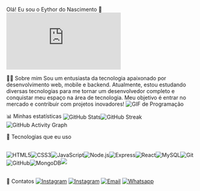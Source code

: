 Olá! Eu sou o Eythor do Nascimento 👋
![Banner](https://github.com/Vaxuuu/Indigo-Theme/blob/main/README.md)

🧑‍💻 Sobre mim
Sou um entusiasta da tecnologia apaixonado por desenvolvimento web, mobile e backend. Atualmente, estou estudando diversas tecnologias para me tornar um desenvolvedor completo e conquistar meu espaço na área de tecnologia. Meu objetivo é entrar no mercado e contribuir com projetos inovadores! 
![GIF de Programação](https://media.giphy.com/media/Y1vohJMVMtjSQxmUot/giphy.gif)

📊 Minhas estatísticas
<img align="center" alt="GitHub Stats" src="https://github-readme-stats.vercel.app/api?username=eythordonascimento&theme=tokyonight&show_icons=true"><img align="center" alt="GitHub Streak" src="https://github-readme-streak-stats.herokuapp.com/?user=eythordonascimento&theme=tokyonight"><img align="center" alt="GitHub Activity Graph" src="https://github-readme-activity-graph.vercel.app/graph?username=eythordonascimento&theme=react-dark">

🚀 Tecnologias que eu uso
<div style="display: inline_block"><br><img align="center" alt="HTML5" src="https://img.shields.io/badge/HTML5-E34F26?style=for-the-badge&logo=html5&logoColor=white"><img align="center" alt="CSS3" src="https://img.shields.io/badge/CSS3-1572B6?style=for-the-badge&logo=css3&logoColor=white"><img align="center" alt="JavaScript" src="https://img.shields.io/badge/JavaScript-F7DF1E?style=for-the-badge&logo=javascript&logoColor=black"><img align="center" alt="Node.js" src="https://img.shields.io/badge/Node.js-43853D?style=for-the-badge&logo=node.js&logoColor=white"><img align="center" alt="Express" src="https://img.shields.io/badge/Express.js-000000?style=for-the-badge&logo=express&logoColor=white"><img align="center" alt="React" src="https://img.shields.io/badge/React-20232A?style=for-the-badge&logo=react&logoColor=61DAFB"><img align="center" alt="MySQL" src="https://img.shields.io/badge/MySQL-4479A1?style=for-the-badge&logo=mysql&logoColor=white"><img align="center" alt="Git" src="https://img.shields.io/badge/Git-F05032?style=for-the-badge&logo=git&logoColor=white"><img align="center" alt="GitHub" src="https://img.shields.io/badge/GitHub-181717?style=for-the-badge&logo=github&logoColor=white"><img align="center" alt="MongoDB" src="https://img.shields.io/badge/MongoDB-47A248?style=for-the-badge&logo=mongodb&logoColor=white"><img src="https://img.shields.io/badge/MVC-Architecture-blue?style=for-the-badge"></div><br/>

📩 Contatos
[![Instagram](https://img.shields.io/badge/Instagram-E4405F?style=for-the-badge&logo=instagram&logoColor=white)](https://instagram.com/eythor_7/)
[![Instagram](https://img.shields.io/badge/LinkedIn-0077B5?style=for-the-badge&logo=linkedin&logoColor=white)](https://www.linkedin.com/in/eythornascimento/)
[![Email](https://img.shields.io/badge/Gmail-D14836?style=for-the-badge&logo=gmail&logoColor=white)](mailto:nascimentoeythor@gmail.com)
 [![Whatsapp](https://img.shields.io/badge/WhatsApp-25D366?style=for-the-badge&logo=whatsapp&logoColor=white)](https://api.whatsapp.com/send?phone=5581996171798)
